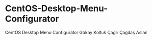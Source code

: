 # CentOS-Desktop-Menu-Configurator
CentOS Desktop Menu Configurator
Gökay Koltuk
Çağrı Çağdaş Aslan 
